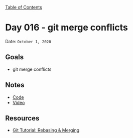 [Table of Contents](../../README.md)

# Day 016 - git merge conflicts

Date: `October 1, 2020`

## Goals

- git merge conflicts

## Notes

- [Code](./code)
- [Video](https://www.youtube.com/watch?v=YEbiCUs85q8)

## Resources

- [Git Tutorial: Rebasing & Merging](https://www.youtube.com/watch?v=a_msiOrYLgM)
